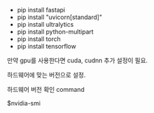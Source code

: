 - pip install fastapi
- pip install "uvicorn[standard]"
- pip install ultralytics
- pip install python-multipart
- pip install torch
- pip install tensorflow

만약 gpu를 사용한다면 cuda, cudnn 추가 설정이 필요.

하드웨어에 맞는 버전으로 설정.

하드웨어 버전 확인 command

$nvidia-smi
